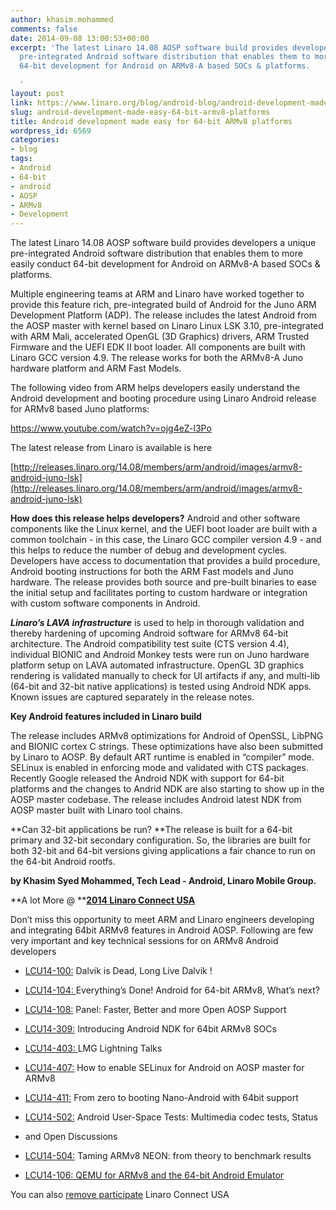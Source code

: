 ```yaml
---
author: khasim.mohammed
comments: false
date: 2014-09-08 13:00:53+00:00
excerpt: 'The latest Linaro 14.08 AOSP software build provides developers a unique
  pre-integrated Android software distribution that enables them to more easily conduct
  64-bit development for Android on ARMv8-A based SOCs & platforms.

  '
layout: post
link: https://www.linaro.org/blog/android-blog/android-development-made-easy-64-bit-armv8-platforms/
slug: android-development-made-easy-64-bit-armv8-platforms
title: Android development made easy for 64-bit ARMv8 platforms
wordpress_id: 6569
categories:
- blog
tags:
- Android
- 64-bit
- android
- AOSP
- ARMv8
- Development
---
```


The latest Linaro 14.08 AOSP software build provides developers a unique pre-integrated Android software distribution that enables them to more easily conduct 64-bit development for Android on ARMv8-A based SOCs & platforms.

Multiple engineering teams at ARM and Linaro have worked together to provide this feature rich, pre-integrated build of Android for the Juno ARM Development Platform (ADP). The release includes the latest Android from the AOSP master with kernel based on Linaro Linux LSK 3.10, pre-integrated with ARM Mali, accelerated OpenGL (3D Graphics) drivers, ARM Trusted Firmware and the UEFI EDK II boot loader. All components are built with Linaro GCC version 4.9. The release works for both the ARMv8-A Juno hardware platform and ARM Fast Models.

The following video from ARM helps developers easily understand the Android development and booting procedure using Linaro Android release for ARMv8 based Juno platforms:

https://www.youtube.com/watch?v=ojg4eZ-l3Po

The latest release from Linaro is available is here

[http://releases.linaro.org/14.08/members/arm/android/images/armv8-android-juno-lsk](http://releases.linaro.org/14.08/members/arm/android/images/armv8-android-juno-lsk)

**How does this release helps developers?** Android and other software components like the Linux kernel, and the UEFI boot loader are built with a common toolchain - in this case, the Linaro GCC compiler version 4.9 - and this helps to reduce the number of debug and development cycles. Developers have access to documentation that provides a build procedure, Android booting instructions for both the ARM Fast models and Juno hardware. The release provides both source and pre-built binaries to ease the initial setup and facilitates porting to custom hardware or integration with custom software components in Android.

**_Linaro’s LAVA infrastructure_** is used to help in thorough validation and thereby hardening of upcoming Android software for ARMv8 64-bit architecture. The Android compatibility test suite (CTS version 4.4), individual BIONIC and Android Monkey tests were run on Juno hardware platform setup on LAVA automated infrastructure. OpenGL 3D graphics rendering is validated manually to check for UI artifacts if any, and multi-lib (64-bit and 32-bit native applications) is tested using Android NDK apps. Known issues are captured separately in the release notes.

**Key Android features included in Linaro build**

The release includes ARMv8 optimizations for Android of OpenSSL, LibPNG and BIONIC cortex C strings. These optimizations have also been submitted by Linaro to AOSP. By default ART runtime is enabled in “compiler” mode. SELinux is enabled in enforcing mode and validated with CTS packages. Recently Google released the Android NDK with support for 64-bit platforms and the changes to Andrid NDK are also starting to show up in the AOSP master codebase. The release includes Android latest NDK from AOSP master built with Linaro tool chains.

**Can 32-bit applications be run? **The release is built for a 64-bit primary and 32-bit secondary configuration. So, the libraries are built for both 32-bit and 64-bit versions giving applications a fair chance to run on the 64-bit Android rootfs.

**by Khasim Syed Mohammed, Tech Lead - Android, Linaro Mobile Group.**



**A lot More @ ****[2014 Linaro Connect USA](http://www.linaro.org/connect/lcu/lcu14/)**

Don’t miss this opportunity to meet ARM and Linaro engineers developing and integrating 64bit ARMv8 features in Android AOSP. Following are few very important and key technical sessions for on ARMv8 Android developers




  * [LCU14-100:](https://lcu14.zerista.com/event/member/137702) Dalvik is Dead, Long Live Dalvik !


  * [LCU14-104: ](https://lcu14.zerista.com/event/member/137707)Everything’s Done! Android for 64-bit ARMv8, What’s next?


  * [LCU14-108:](https://lcu14.zerista.com/event/member/137711) Panel: Faster, Better and more Open AOSP Support


  * [LCU14-309:](https://lcu14.zerista.com/event/member/137756) Introducing Android NDK for 64bit ARMv8 SOCs


  * [LCU14-403: ](https://lcu14.zerista.com/event/member/137770)LMG Lightning Talks


  * [LCU14-407:](https://lcu14.zerista.com/event/member/137775) How to enable SELinux for Android on AOSP master for ARMv8


  * [LCU14-411:](http://lcu14.zerista.com/event/member/137779) From zero to booting Nano-Android with 64bit support


  * [LCU14-502:](https://lcu14.zerista.com/event/member/137789) Android User-Space Tests: Multimedia codec tests, Status


  * and Open Discussions


  * [LCU14-504:](https://lcu14.zerista.com/event/member/137791) Taming ARMv8 NEON: from theory to benchmark results


  * [LCU14-106: QEMU for ARMv8 and the 64-bit Android Emulator](https://lcu14.zerista.com/event/member/137709)


You can also [remove participate](http://www.linaro.org/connect/lcu/lcu14/remote/) Linaro Connect USA

